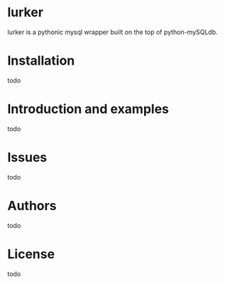 lurker
======
lurker is a pythonic mysql wrapper built on the top of python-mySQLdb.

Installation
======
todo

Introduction and examples
======
todo

Issues
======
todo

Authors
======
todo

License
======
todo


